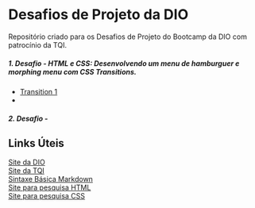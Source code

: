 # Desafios de Projeto da DIO
Repositório criado para os Desafios de Projeto do Bootcamp da DIO com patrocínio da TQI.

##### 1. Desafio - HTML e CSS: Desenvolvendo um menu de hamburguer e morphing menu com CSS Transitions.
* [Transition 1](https://victorhugosdev.github.io/Transition-1/)
* 
##### 2. Desafio -

## Links Úteis
[Site da DIO](https://www.dio.me/) <br>
[Site da TQI](https://www.tqi.com.br/) <br>
[Sintaxe Básica Markdown](https://www.markdownguide.org/basic-syntax) <br>
[Site para pesquisa HTML](https://www.w3schools.com/html/default.asp) <br>
[Site para pesquisa CSS](https://www.w3schools.com/css/default.asp)
